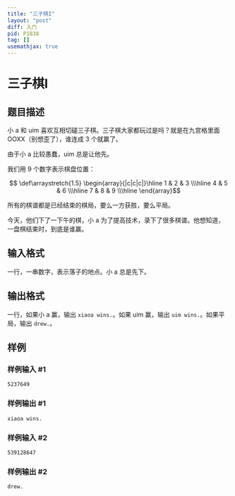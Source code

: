 ```yaml
---
title: "三子棋I"
layout: "post"
diff: 入门
pid: P1838
tag: []
usemathjax: true
---
```


# 三子棋I
## 题目描述

小 a 和 uim 喜欢互相切磋三子棋。三子棋大家都玩过是吗？就是在九宫格里面 OOXX（别想歪了），谁连成 $3$ 个就赢了。

由于小 a 比较愚蠢，uim 总是让他先。

我们用 $9$ 个数字表示棋盘位置：

$$
\def\arraystretch{1.5}
\begin{array}{|c|c|c|}\hline
1 & 2 & 3 \\\hline
4 & 5 & 6 \\\hline
7 & 8 & 9 \\\hline
\end{array}$$


所有的棋谱都是已经结束的棋局，要么一方获胜，要么平局。

今天，他们下了一下午的棋，小 a 为了提高技术，录下了很多棋谱。他想知道，一盘棋结束时，到底是谁赢。
## 输入格式

一行，一串数字，表示落子的地点。小 a 总是先下。

## 输出格式

一行，如果小 a 赢，输出 `xiaoa wins.`。如果 uim 赢，输出 `uim wins.`。如果平局，输出 `drew.`。

## 样例

### 样例输入 #1
```
5237649

```
### 样例输出 #1
```
xiaoa wins.

```
### 样例输入 #2
```
539128647
```
### 样例输出 #2
```
drew.
```
